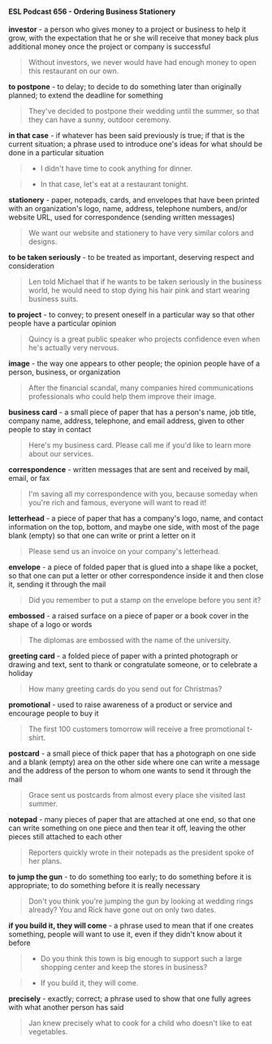 #### ESL Podcast 656 - Ordering Business Stationery

**investor** - a person who gives money to a project or business to help it grow,
with the expectation that he or she will receive that money back plus additional
money once the project or company is successful

> Without investors, we never would have had enough money to open this
restaurant on our own.

**to postpone** - to delay; to decide to do something later than originally planned;
to extend the deadline for something

> They've decided to postpone their wedding until the summer, so that they can
have a sunny, outdoor ceremony.

**in that case** - if whatever has been said previously is true; if that is the current
situation; a phrase used to introduce one's ideas for what should be done in a
particular situation

> - I didn't have time to cook anything for dinner.

> - In that case, let's eat at a restaurant tonight.

**stationery** - paper, notepads, cards, and envelopes that have been printed with
an organization's logo, name, address, telephone numbers, and/or website URL,
used for correspondence (sending written messages)

> We want our website and stationery to have very similar colors and designs.

**to be taken seriously** - to be treated as important, deserving respect and
consideration

> Len told Michael that if he wants to be taken seriously in the business world, he
would need to stop dying his hair pink and start wearing business suits.

**to project** - to convey; to present oneself in a particular way so that other people
have a particular opinion

> Quincy is a great public speaker who projects confidence even when he's
actually very nervous.

**image** - the way one appears to other people; the opinion people have of a
person, business, or organization

> After the financial scandal, many companies hired communications
professionals who could help them improve their image.

**business card** - a small piece of paper that has a person's name, job title,
company name, address, telephone, and email address, given to other people to
stay in contact

> Here's my business card. Please call me if you'd like to learn more about our
services.

**correspondence** - written messages that are sent and received by mail, email,
or fax

> I'm saving all my correspondence with you, because someday when you're rich
and famous, everyone will want to read it!

**letterhead** - a piece of paper that has a company's logo, name, and contact
information on the top, bottom, and maybe one side, with most of the page blank
(empty) so that one can write or print a letter on it

> Please send us an invoice on your company's letterhead.

**envelope** - a piece of folded paper that is glued into a shape like a pocket, so
that one can put a letter or other correspondence inside it and then close it,
sending it through the mail

> Did you remember to put a stamp on the envelope before you sent it?

**embossed** - a raised surface on a piece of paper or a book cover in the shape
of a logo or words

> The diplomas are embossed with the name of the university.

**greeting card** - a folded piece of paper with a printed photograph or drawing
and text, sent to thank or congratulate someone, or to celebrate a holiday

> How many greeting cards do you send out for Christmas?

**promotional** - used to raise awareness of a product or service and encourage
people to buy it

> The first 100 customers tomorrow will receive a free promotional t-shirt.

**postcard** - a small piece of thick paper that has a photograph on one side and a
blank (empty) area on the other side where one can write a message and the
address of the person to whom one wants to send it through the mail

> Grace sent us postcards from almost every place she visited last summer.

**notepad** - many pieces of paper that are attached at one end, so that one can
write something on one piece and then tear it off, leaving the other pieces still
attached to each other

> Reporters quickly wrote in their notepads as the president spoke of her plans.

**to jump the gun** - to do something too early; to do something before it is
appropriate; to do something before it is really necessary

> Don't you think you're jumping the gun by looking at wedding rings already?
You and Rick have gone out on only two dates.

**if you build it, they will come** - a phrase used to mean that if one creates
something, people will want to use it, even if they didn't know about it before

> - Do you think this town is big enough to support such a large shopping center
and keep the stores in business?

> - If you build it, they will come.

**precisely** - exactly; correct; a phrase used to show that one fully agrees with
what another person has said

> Jan knew precisely what to cook for a child who doesn't like to eat vegetables.



